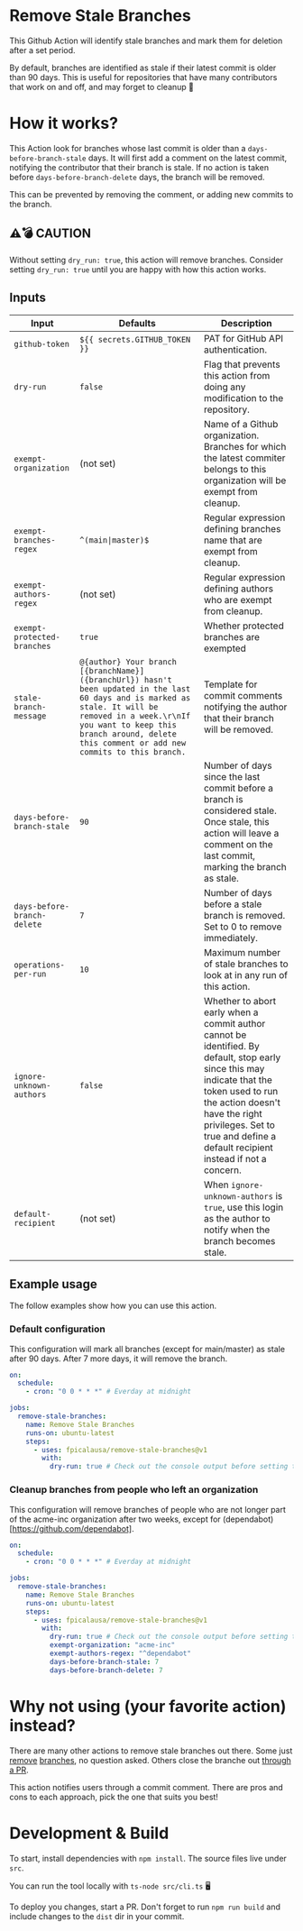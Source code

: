 # Remove Stale Branches

This Github Action will identify stale branches and mark them for deletion after a set period.

By default, branches are identified as stale if their latest commit is older than 90 days.
This is useful for repositories that have many contributors that work on and off, and may forget to cleanup 🧹

# How it works?

This Action look for branches whose last commit is older than a `days-before-branch-stale` days. It will first add a comment on the latest commit, notifying the contributor that their branch is stale. If no action is taken before `days-before-branch-delete` days, the branch will be removed.

This can be prevented by removing the comment, or adding new commits to the branch.

## ⚠️💣 CAUTION

Without setting `dry_run: true`, this action will remove branches. Consider setting `dry_run: true` until you are happy with how this action works.

## Inputs

| Input                       | Defaults                                                                                                                                                                                                                                           | Description                                                                                                                                                                                                                                                    |
|-----------------------------|----------------------------------------------------------------------------------------------------------------------------------------------------------------------------------------------------------------------------------------------------|----------------------------------------------------------------------------------------------------------------------------------------------------------------------------------------------------------------------------------------------------------------|
| `github-token`              | `${{ secrets.GITHUB_TOKEN }}`                                                                                                                                                                                                                      | PAT for GitHub API authentication.                                                                                                                                                                                                                             |
| `dry-run`                   | `false`                                                                                                                                                                                                                                            | Flag that prevents this action from doing any modification to the repository.                                                                                                                                                                                  |
| `exempt-organization`       | (not set)                                                                                                                                                                                                                                          | Name of a Github organization. Branches for which the latest commiter belongs to this organization will be exempt from cleanup.                                                                                                                                |
| `exempt-branches-regex`     | `^(main\|master)$`                                                                                                                                                                                                                                 | Regular expression defining branches name that are exempt from cleanup.                                                                                                                                                                                        |
| `exempt-authors-regex`      | (not set)                                                                                                                                                                                                                                          | Regular expression defining authors who are exempt from cleanup.                                                                                                                                                                                               |
| `exempt-protected-branches` | `true`                                                                                                                                                                                                                                             | Whether protected branches are exempted                                                                                                                                                                                                                        |
| `stale-branch-message`      | `@{author} Your branch [{branchName}]({branchUrl}) hasn't been updated in the last 60 days and is marked as stale. It will be removed in a week.\r\nIf you want to keep this branch around, delete this comment or add new commits to this branch.` | Template for commit comments notifying the author that their branch will be removed.                                                                                                                                                                           |
| `days-before-branch-stale`  | `90`                                                                                                                                                                                                                                               | Number of days since the last commit before a branch is considered stale. Once stale, this action will leave a comment on the last commit, marking the branch as stale.                                                                                        |
| `days-before-branch-delete` | `7`                                                                                                                                                                                                                                                | Number of days before a stale branch is removed. Set to 0 to remove immediately.                                                                                                                                                                               |
| `operations-per-run`        | `10`                                                                                                                                                                                                                                               | Maximum number of stale branches to look at in any run of this action.                                                                                                                                                                                         |
| `ignore-unknown-authors`    | `false`                                                                                                                                                                                                                                            | Whether to abort early when a commit author cannot be identified. By default, stop early since this may indicate that the token used to run the action doesn't have the right privileges. Set to true and define a default recipient instead if not a concern. |
| `default-recipient`         | (not set)                                                                                                                                                                                                                                          | When `ignore-unknown-authors` is `true`, use this login as the author to notify when the branch becomes stale.                                                                                                                                                 |

## Example usage

The follow examples show how you can use this action.

### Default configuration

This configuration will mark all branches (except for main/master) as stale after 90 days. After 7 more days, it will remove the branch.

```yml
on:
  schedule:
    - cron: "0 0 * * *" # Everday at midnight

jobs:
  remove-stale-branches:
    name: Remove Stale Branches
    runs-on: ubuntu-latest
    steps:
      - uses: fpicalausa/remove-stale-branches@v1
        with:
          dry-run: true # Check out the console output before setting this to false
```

### Cleanup branches from people who left an organization

This configuration will remove branches of people who are not longer part of the acme-inc organization after two weeks, except for (dependabot)[https://github.com/dependabot].

```yml
on:
  schedule:
    - cron: "0 0 * * *" # Everday at midnight

jobs:
  remove-stale-branches:
    name: Remove Stale Branches
    runs-on: ubuntu-latest
    steps:
      - uses: fpicalausa/remove-stale-branches@v1
        with:
          dry-run: true # Check out the console output before setting this to false
          exempt-organization: "acme-inc"
          exempt-authors-regex: "^dependabot"
          days-before-branch-stale: 7
          days-before-branch-delete: 7
```

# Why not using (your favorite action) instead?

There are many other actions to remove stale branches out there. Some just [remove](https://github.com/beatlabs/delete-old-branches-action) [branches](https://github.com/cultureamp/delete-old-branches-action), no question asked. Others close the branche out [through a PR](https://github.com/etiennemartin/stale-branch-action).

This action notifies users through a commit comment. There are pros and cons to each approach, pick the one that suits you best!

# Development & Build

To start, install dependencies with `npm install`. The source files live under `src`.

You can run the tool locally with `ts-node src/cli.ts` 🖥️

To deploy you changes, start a PR. Don't forget to run `npm run build` and include changes to the `dist` dir in your commit.
